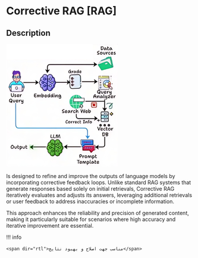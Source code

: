 # Corrective RAG [RAG]

## Description

![](corrective_rag/diagram.png)

Is designed to refine and improve the outputs of language models by incorporating corrective feedback loops.
Unlike standard RAG systems that generate responses based solely on initial retrievals, Corrective RAG iteratively evaluates and adjusts its answers, leveraging additional retrievals or user feedback to address inaccuracies or incomplete information.

This approach enhances the reliability and precision of generated content, making it particularly suitable for scenarios where high accuracy and iterative improvement are essential.

!!! info

    <span dir="rtl">مناسب جهت اصلاح و بهبود نتایج</span>
